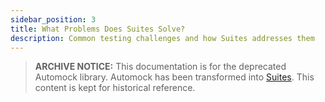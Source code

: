 ```yaml
---
sidebar_position: 3
title: What Problems Does Suites Solve?
description: Common testing challenges and how Suites addresses them
---
```


> **ARCHIVE NOTICE:** This documentation is for the deprecated Automock library. Automock has been transformed into [Suites](https://suites.dev). This content is kept for historical reference.

